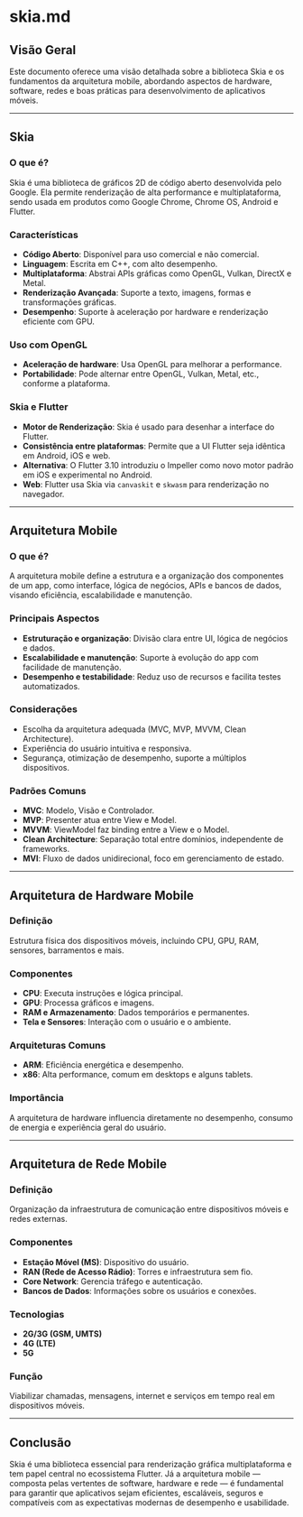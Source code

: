 # skia.md

## Visão Geral

Este documento oferece uma visão detalhada sobre a biblioteca Skia e os fundamentos da arquitetura mobile, abordando aspectos de hardware, software, redes e boas práticas para desenvolvimento de aplicativos móveis.

---

## Skia

### O que é?
Skia é uma biblioteca de gráficos 2D de código aberto desenvolvida pelo Google. Ela permite renderização de alta performance e multiplataforma, sendo usada em produtos como Google Chrome, Chrome OS, Android e Flutter.

### Características
- **Código Aberto**: Disponível para uso comercial e não comercial.
- **Linguagem**: Escrita em C++, com alto desempenho.
- **Multiplataforma**: Abstrai APIs gráficas como OpenGL, Vulkan, DirectX e Metal.
- **Renderização Avançada**: Suporte a texto, imagens, formas e transformações gráficas.
- **Desempenho**: Suporte à aceleração por hardware e renderização eficiente com GPU.

### Uso com OpenGL
- **Aceleração de hardware**: Usa OpenGL para melhorar a performance.
- **Portabilidade**: Pode alternar entre OpenGL, Vulkan, Metal, etc., conforme a plataforma.

### Skia e Flutter
- **Motor de Renderização**: Skia é usado para desenhar a interface do Flutter.
- **Consistência entre plataformas**: Permite que a UI Flutter seja idêntica em Android, iOS e web.
- **Alternativa**: O Flutter 3.10 introduziu o Impeller como novo motor padrão em iOS e experimental no Android.
- **Web**: Flutter usa Skia via `canvaskit` e `skwasm` para renderização no navegador.

---

## Arquitetura Mobile

### O que é?
A arquitetura mobile define a estrutura e a organização dos componentes de um app, como interface, lógica de negócios, APIs e bancos de dados, visando eficiência, escalabilidade e manutenção.

### Principais Aspectos
- **Estruturação e organização**: Divisão clara entre UI, lógica de negócios e dados.
- **Escalabilidade e manutenção**: Suporte à evolução do app com facilidade de manutenção.
- **Desempenho e testabilidade**: Reduz uso de recursos e facilita testes automatizados.

### Considerações
- Escolha da arquitetura adequada (MVC, MVP, MVVM, Clean Architecture).
- Experiência do usuário intuitiva e responsiva.
- Segurança, otimização de desempenho, suporte a múltiplos dispositivos.

### Padrões Comuns
- **MVC**: Modelo, Visão e Controlador.
- **MVP**: Presenter atua entre View e Model.
- **MVVM**: ViewModel faz binding entre a View e o Model.
- **Clean Architecture**: Separação total entre domínios, independente de frameworks.
- **MVI**: Fluxo de dados unidirecional, foco em gerenciamento de estado.

---

## Arquitetura de Hardware Mobile

### Definição
Estrutura física dos dispositivos móveis, incluindo CPU, GPU, RAM, sensores, barramentos e mais.

### Componentes
- **CPU**: Executa instruções e lógica principal.
- **GPU**: Processa gráficos e imagens.
- **RAM e Armazenamento**: Dados temporários e permanentes.
- **Tela e Sensores**: Interação com o usuário e o ambiente.

### Arquiteturas Comuns
- **ARM**: Eficiência energética e desempenho.
- **x86**: Alta performance, comum em desktops e alguns tablets.

### Importância
A arquitetura de hardware influencia diretamente no desempenho, consumo de energia e experiência geral do usuário.

---

## Arquitetura de Rede Mobile

### Definição
Organização da infraestrutura de comunicação entre dispositivos móveis e redes externas.

### Componentes
- **Estação Móvel (MS)**: Dispositivo do usuário.
- **RAN (Rede de Acesso Rádio)**: Torres e infraestrutura sem fio.
- **Core Network**: Gerencia tráfego e autenticação.
- **Bancos de Dados**: Informações sobre os usuários e conexões.

### Tecnologias
- **2G/3G (GSM, UMTS)**
- **4G (LTE)**
- **5G**

### Função
Viabilizar chamadas, mensagens, internet e serviços em tempo real em dispositivos móveis.

---

## Conclusão

Skia é uma biblioteca essencial para renderização gráfica multiplataforma e tem papel central no ecossistema Flutter. Já a arquitetura mobile — composta pelas vertentes de software, hardware e rede — é fundamental para garantir que aplicativos sejam eficientes, escaláveis, seguros e compatíveis com as expectativas modernas de desempenho e usabilidade.